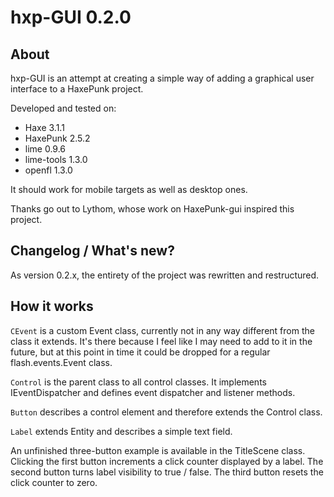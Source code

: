 # hxp-GUI 0.2.0

## About

hxp-GUI is an attempt at creating a simple way of adding a graphical user interface to a HaxePunk project.

Developed and tested on:
* Haxe 3.1.1
* HaxePunk 2.5.2
* lime 0.9.6
* lime-tools 1.3.0
* openfl 1.3.0

It should work for mobile targets as well as desktop ones.

Thanks go out to Lythom, whose work on HaxePunk-gui inspired this project.

## Changelog / What's new?

As version 0.2.x, the entirety of the project was rewritten and restructured.

## How it works

`CEvent` is a custom Event class, currently not in any way different from the class it extends. It's there because I feel like I may need to add to it in the future, but at this point in time it could be dropped for a regular flash.events.Event class.

`Control` is the parent class to all control classes. It implements IEventDispatcher and defines event dispatcher and listener methods.

`Button` describes a control element and therefore extends the Control class.

`Label` extends Entity and describes a simple text field.

An unfinished three-button example is available in the TitleScene class. Clicking the first button increments a click counter displayed by a label. The second button turns label visibility to true / false. The third button resets the click counter to zero.
